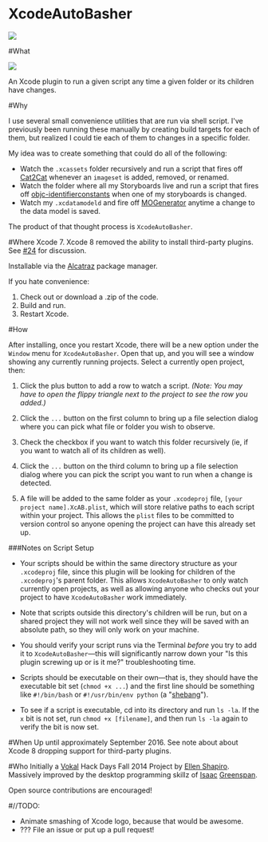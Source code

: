XcodeAutoBasher
=================

![](XcodeAutoBasher/XcodeAutoBasher/xcab_logo.png)

#What

![](screenshot.png)

An Xcode plugin to run a given script any time a given folder or its children have changes. 

#Why

I use several small convenience utilities that are run via shell script. I've previously been running these manually by creating build targets for each of them, but realized I could tie each of them to changes in a specific folder. 

My idea was to create something that could do all of the following: 

- Watch the `.xcassets` folder recursively and run a script that fires off [Cat2Cat](http://github.com/vokal/Cat2Cat) whenever an `imageset` is added, removed, or renamed. 
- Watch the folder where all my Storyboards live and run a script that fires off [objc-identifierconstants](https://github.com/square/objc-codegenutils) when one of my storyboards is changed. 
- Watch my `.xcdatamodeld` and fire off [MOGenerator](https://github.com/rentzsch/mogenerator) anytime a change to the data model is saved. 

The product of that thought process is `XcodeAutoBasher`. 

#Where
Xcode 7. Xcode 8 removed the ability to install third-party plugins. See [#24](https://github.com/vokal/XcodeAutoBasher/issues/24) for discussion.

Installable via the [Alcatraz](http://alcatraz.io) package manager. 

If you hate convenience: 

1. Check out or download a .zip of the code. 
2. Build and run. 
3. Restart Xcode. 

#How

After installing, once you restart Xcode, there will be a new option under the `Window` menu for `XcodeAutoBasher`. Open that up, and you will see a window showing any currently running projects. Select a currently open project, then:  

1. Click the plus button to add a row to watch a script. *(Note: You may have to open the flippy triangle next to the project to see the row you added.)*

2. Click the `...` button on the first column to bring up a file selection dialog where you can pick what file or folder you wish to observe.

3. Check the checkbox if you want to watch this folder recursively (ie, if you want to watch all of its children as well).

4. Click the `...` button on the third column to bring up a file selection dialog where you can pick the script you want to run when a change is detected. 

5. A file will be added to the same folder as your `.xcodeproj` file, `[your project name].XcAB.plist`, which will store relative paths to each script within your project. This allows the `plist` files to be committed to version control so anyone opening the project can have this already set up. 

###Notes on Script Setup
- Your scripts should be within the same directory structure as your `.xcodeproj` file, since this plugin will be looking for children of the `.xcodeproj`'s parent folder. This allows `XcodeAutoBasher` to only watch currently open projects, as well as allowing anyone who checks out your project to have `XcodeAutoBasher` work immediately.

-  Note that scripts outside this directory's children will be run, but on a shared project they will not work well since they will be saved with an absolute path, so they will only work on your machine. 

- You should verify your script runs via the Terminal *before* you try to add it to `XcodeAutoBasher`—this will significantly narrow down your "Is this plugin screwing up or is it me?" troubleshooting time.  

- Scripts should be executable on their own—that is, they should have the executable bit set (`chmod +x ...`) and the first line should be something like `#!/bin/bash` or `#!/usr/bin/env python` (a "[shebang](http://en.wikipedia.org/wiki/Shebang_(Unix))").

- To see if a script is executable, cd into its directory and run `ls -la`. If the `x` bit is not set, run `chmod +x [filename]`, and then run `ls -la` again to verify the bit is now set. 

#When
Up until approximately September 2016. See note about about Xcode 8 dropping support for third-party plugins.

#Who
Initially a [Vokal](http://www.vokalinteractive.com) Hack Days Fall 2014 Project by [Ellen Shapiro](http://github.com/designatednerd). Massively improved by the desktop programming skillz of [Isaac](http://github.com/ilg) [Greenspan](http://github.com/vokal-isaac). 

Open source contributions are encouraged!

#//TODO: 
- Animate smashing of Xcode logo, because that would be awesome. 
- ??? File an issue or put up a pull request!
